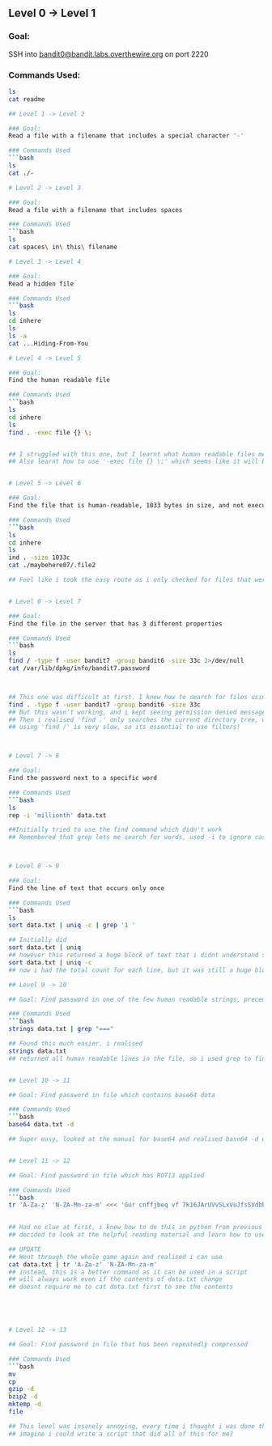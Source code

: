 ## Level 0 → Level 1

### Goal:
SSH into bandit0@bandit.labs.overthewire.org on port 2220

### Commands Used:
```bash
ls
cat readme

## Level 1 -> Level 2

### Goal:
Read a file with a filename that includes a special character '-'

### Commands Used
```bash
ls
cat ./-

# Level 2 -> Level 3

### Goal:
Read a file with a filename that includes spaces

### Commands Used
```bash
ls
cat spaces\ in\ this\ filename

# Level 3 -> Level 4

### Goal:
Read a hidden file

### Commands Used
```bash
ls
cd inhere
ls
ls -a
cat ...Hiding-From-You

# Level 4 -> Level 5

### Goal:
Find the human readable file

### Commands Used
```bash
ls
cd inhere
ls
find . -exec file {} \;


## I struggled with this one, but I learnt what human readable files mean now
## Also learnt how to use '-exec file {} \;' which seems like it will be really useful in the future!


# Level 5 -> Level 6

### Goal:
Find the file that is human-readable, 1033 bytes in size, and not executable

### Commands Used
```bash
ls
cd inhere
ls
ind . -size 1033c
cat ./maybehere07/.file2

## Feel like i took the easy route as i only checked for files that were 1033 bytes in size... 


# Level 6 -> Level 7

### Goal:
Find the file in the server that has 3 different properties

### Commands Used
```bash
ls
find / -type f -user bandit7 -group bandit6 -size 33c 2>/dev/null
cat /var/lib/dpkg/info/bandit7.password



## This one was difficult at first. I knew how to search for files using filters. I initially ran 
find . -type f -user bandit7 -group bandit6 -size 33c
## But this wasn't working, and i kept seeing permission denied messages that were just distracting... Which is when i discovered 2>/dev/null to hide error messages
## Then i realised 'find .' only searches the current directory tree, whereas 'find /' searches the entire file system, starting at the root and then searching every directory!
## using 'find /' is very slow, so its essential to use filters!



# Level 7 -> 8

### Goal:
Find the password next to a specific word

### Commands Used
```bash
ls
rep -i 'millionth' data.txt

##Initially tried to use the find command which didn't work
## Remembered that grep lets me search for words, used -i to ignore case



# Level 8 -> 9

### Goal:
Find the line of text that occurs only once

### Commands Used
```bash
ls
sort data.txt | uniq -c | grep '1 '

## Initially did 
sort data.txt | uniq
## however this returned a huge block of text that i didnt understand so i used 
sort data.txt | uniq -c 
## now i had the total count for each line, but it was still a huge block of text so i used grep to return the line that only appears once!

## Level 9 -> 10

## Goal: Find password in one of the few human readable strings, preceded by several '='

### Commands Used
```bash
strings data.txt | grep "==="

## Found this much easier, i realised
strings data.txt
## returned all human readable lines in the file, so i used grep to finish the job  


## Level 10 -> 11

## Goal: Find password in file which contains base64 data

### Commands Used
```bash
base64 data.txt -d

## Super easy, looked at the manual for base64 and realised base64 -d would decode the data


## Level 11 -> 12

## Goal: Find password in file which has ROT13 applied

### Commands Used
```bash
tr 'A-Za-z' 'N-ZA-Mn-za-m' <<< 'Gur cnffjbeq vf 7k16JArUVv5LxVuJfsSVdbbtaHGlw9D4'

  
## Had no clue at first, i knew how to do this in python from previous experience
## decided to look at the helpful reading material and learn how to use the tr command

## UPDATE
## Went through the whole game again and realised i can use 
cat data.txt | tr 'A-Za-z' 'N-ZA-Mn-za-m' 
## instead, this is a better command as it can be used in a script
## will always work even if the contents of data.txt change
## doesnt require me to cat data.txt first to see the contents





# Level 12 -> 13

## Goal: Find password in file that has been repeatedly compressed

### Commands Used
```bash
mv
cp
gzip -d
bzip2 -d
mktemp -d
file

## This level was insanely annoying, every time i thought i was done there was more. But honestly, i learnt so much from this level, i have a better understanding of how to copy files, how the file command works, how files are understood in linux (i couldnt decompress the file unless i saved it in the format necessary). This was definitely the most difficult challenge yet, but also gave me the deepest insight into how Linux works.
## imagine i could write a script that did all of this for me?


